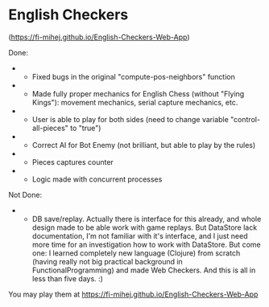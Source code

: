 English Checkers
====================================
(https://fi-mihej.github.io/English-Checkers-Web-App)

Done:
* * Fixed bugs in the original "compute-pos-neighbors" function
* * Made fully proper mechanics for English Chess (without "Flying Kings"): movement mechanics, serial capture mechanics, etc.
* * User is able to play for both sides (need to change variable "control-all-pieces" to "true")
* * Correct AI for Bot Enemy (not brilliant, but able to play by the rules)
* * Pieces captures counter
* * Logic made with concurrent processes 

Not Done:
* * DB save/replay. Actually there is interface for this already, and whole design made to be able work with game replays. But DataStore lack documentation, I'm not familiar with it's interface, and I just need more time for an investigation how to work with DataStore. But come one: I learned completely new language (Clojure) from scratch (having really not big practical background in FunctionalProgramming) and made Web Checkers. And this is all in less than five days. :)

You may play them at https://fi-mihej.github.io/English-Checkers-Web-App

